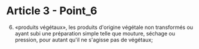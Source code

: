 # Article 3 - Point_6

6) «produits végétaux», les produits d'origine végétale non transformés ou ayant subi une préparation simple telle que mouture, séchage ou pression, pour autant qu'il ne s'agisse pas de végétaux;